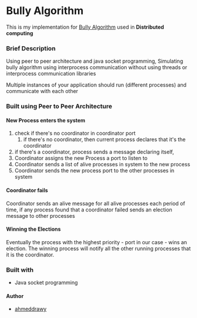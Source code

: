 # Bully Algorithm
This is my implementation for [Bully Algorithm](https://en.wikipedia.org/wiki/Bully_algorithm) used in **Distributed computing**
### Brief Description
Using peer to peer architecture and java socket programming, Simulating bully algorithm using interprocess communication without using threads or interprocess communication libraries

Multiple instances of your application should run (different processes) and communicate with each other


### Built using Peer to Peer Architecture
#### New Process enters the system 
1. check if there's no coordinator in coordinator port
   1. if there's no coordinator, then current process declares that it's the coordinator
2. if there's a coordinator, process sends a message declaring itself,
3. Coordinator assigns the new Process a port to listen to
4. Coordinator sends a list of alive processes in system to the new process
5. Coordinator sends the new process port to the other processes in system

####  Coordinator fails
 Coordinator sends an alive message for all alive processes each period of time, if any process found that a coordinator failed  sends an election message to other processes

#### Winning the Elections
Eventually the process with the highest priority - port in our case - wins an election.
The winning process will notify all the other running processes that it is the coordinator.

### Built with
- Java socket programming

#### Author
- [ahmeddrawy](https://github.com/ahmeddrawy)


